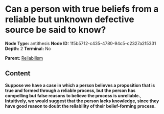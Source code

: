 # Can a person with true beliefs from a reliable but unknown defective source be said to know?

**Node Type:** antithesis
**Node ID:** 1f5b5712-c435-4780-94c5-c2327a215331
**Depth:** 2
**Terminal:** No

**Parent:** [Reliabilism](reliabilism.md)

## Content

**Suppose we have a case in which a person believes a proposition that is true and formed through a reliable process, but the person has compelling but false reasons to believe the process is unreliable.**, **Intuitively, we would suggest that the person lacks knowledge, since they have good reason to doubt the reliability of their belief-forming process.**
